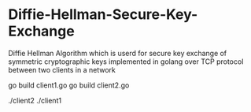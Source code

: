 # Diffie-Hellman-Secure-Key-Exchange
Diffie Hellman Algorithm which is userd for secure key exchange of symmetric cryptographic keys implemented in golang over TCP protocol between two clients in a network

go build client1.go
go build client2.go

./client2
./client1
